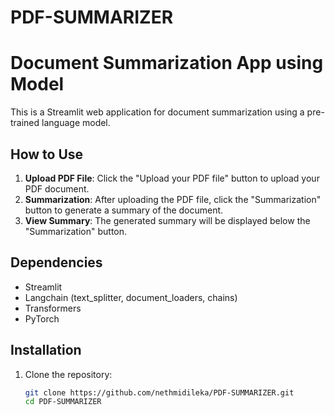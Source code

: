 # PDF-SUMMARIZER
# Document Summarization App using Model

This is a Streamlit web application for document summarization using a pre-trained language model.

## How to Use
1. **Upload PDF File**: Click the "Upload your PDF file" button to upload your PDF document.
2. **Summarization**: After uploading the PDF file, click the "Summarization" button to generate a summary of the document.
3. **View Summary**: The generated summary will be displayed below the "Summarization" button.

## Dependencies
- Streamlit
- Langchain (text_splitter, document_loaders, chains)
- Transformers
- PyTorch

## Installation
1. Clone the repository:
   ```bash
   git clone https://github.com/nethmidileka/PDF-SUMMARIZER.git
   cd PDF-SUMMARIZER
